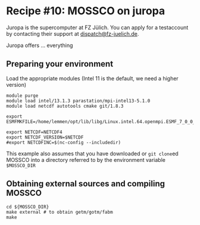 # Recipe #10: MOSSCO on juropa

Juropa is the supercomputer at FZ Jülich.  You can apply for a testaccount by contacting their support at <dispatch@fz-juelich.de>.

Juropa offers ... everything

## Preparing your environment

Load the appropriate modules (Intel 11 is the default, we need a higher version)

	module purge
	module load intel/13.1.3 parastation/mpi-intel13-5.1.0
	module load netcdf autotools cmake git/1.8.3

    export ESMFMKFILE=/home/lemmen/opt/lib/libg/Linux.intel.64.openmpi.ESMF_7_0_0_beta_snapshot_04/esmf.mk

    export NETCDF=NETCDF4
    export NETCDF_VERSION=$NETCDF
    #export NETCDFINC=$(nc-config --includedir)

This example also assumes that you have downloaded or `git clone`ed MOSSCO into a directory referred to by the environment variable `$MOSSCO_DIR`

## Obtaining external sources and compiling MOSSCO

    cd ${MOSSCO_DIR}
    make external # to obtain getm/gotm/fabm
    make


